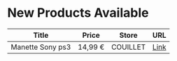 # New Products Available

| Title | Price | Store | URL |
|---|---|---|---|
| Manette Sony ps3 | 14,99 € | COUILLET | [Link](https://www.cashconverters.be/fr/accessoires-jeux-video/804283-manette-sony-ps3.html) |
